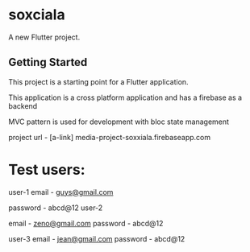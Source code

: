 # soxciala

A new Flutter project.

## Getting Started

This project is a starting point for a Flutter application.

This application is a cross platform application and has a firebase as a backend

MVC pattern is used for development with bloc state management 


project url - 
[a-link] media-project-soxxiala.firebaseapp.com


# Test users:
user-1
email - guys@gmail.com

password - abcd@12
user-2

email - zeno@gmail.com
password - abcd@12

user-3
email - jean@gmail.com
password - abcd@12

